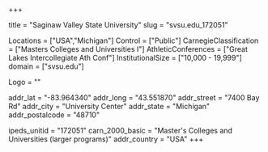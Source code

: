 
+++

title = "Saginaw Valley State University"
slug = "svsu.edu_172051"

Locations = ["USA","Michigan"]
Control = ["Public"]
CarnegieClassification = ["Masters Colleges and Universities I"]
AthleticConferences = ["Great Lakes Intercollegiate Ath Conf"]
InstitutionalSize = ["10,000 - 19,999"]
domain = ["svsu.edu"]

Logo = ""

addr_lat = "-83.964340"
addr_long = "43.551870"
addr_street = "7400 Bay Rd"
addr_city = "University Center"
addr_state = "Michigan"
addr_postalcode = "48710"

ipeds_unitid = "172051"
carn_2000_basic = "Master's Colleges and Universities (larger programs)"
addr_country = "USA"
+++
    
